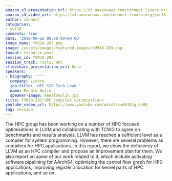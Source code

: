 ```yaml
---
amazon_s3_presentation_url: https://s3.amazonaws.com/connect.linaro.org/yvr18/presentations/yvr18-203.pdf
amazon_s3_video_url: https://s3.amazonaws.com/connect.linaro.org/yvr18/videos/yvr18-203.mp4
author: connect
categories:
- yvr18
comments: true
date: '2018-09-16 09:00:00+00:00'
image_name: YVR18-203.png
image: /assets/images/featured-images/YVR18-203.png
layout: resource-post
session_id: YVR18-203
session_track: Tools, HPC
slideshare_presentation_url: None
speakers:
- biography: '""'
  company: Linaro
  job-title: 'HPC-SIG Tech Lead '
  name: Renato Golin
  speaker-image: RenatoGolin.jpg
title: YVR18-203:HPC compiler optimisations
youtube_video_url: https://www.youtube.com/watch?v=nWJDlg_kpOQ
tag: session
---
```


The HPC group has been working on a number of HPC focused optimisations in LLVM and collaborating with TCWG to agree on benchmarks and results analysis.
LLVM has reached a sufficient level as a compiler for system programming. However, there are several problems as compilers for HPC applications.
In this report, we show the deficiency of LLVM as an HPC compiler and propose an improvement plan for them.
We also report on some of our work related to it, which include activating software pipelining for AArch64, optimizing the control flow graph for HPC applications, improving register allocation for kernel parts of HPC applications, and so on.
